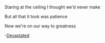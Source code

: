 Staring at the ceiling I thought we'd never make

But all that it took was patience 

Now we're on our way to greatness

-[Devastated](http://genius.com/Joey-bada-devastated-lyrics)

